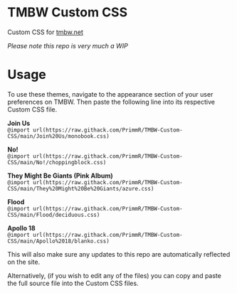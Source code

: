# TMBW Custom CSS
Custom CSS for [tmbw.net](https://tmbw.net)

*Please note this repo is very much a WIP*

# Usage
To use these themes, navigate to the appearance section of your user preferences on TMBW. Then paste the following line into its respective Custom CSS file.

**Join Us**  
`@import url(https://raw.githack.com/PrimmR/TMBW-Custom-CSS/main/Join%20Us/monobook.css)`

**No!**  
`@import url(https://raw.githack.com/PrimmR/TMBW-Custom-CSS/main/No!/choppingblock.css)`

**They Might Be Giants (Pink Album)**  
`@import url(https://raw.githack.com/PrimmR/TMBW-Custom-CSS/main/They%20Might%20Be%20Giants/azure.css)`

**Flood**  
`@import url(https://raw.githack.com/PrimmR/TMBW-Custom-CSS/main/Flood/deciduous.css)`

**Apollo 18**  
`@import url(https://raw.githack.com/PrimmR/TMBW-Custom-CSS/main/Apollo%2018/blanko.css)`

This will also make sure any updates to this repo are automatically reflected on the site.


Alternatively, (if you wish to edit any of the files) you can copy and paste the full source file into the Custom CSS files.